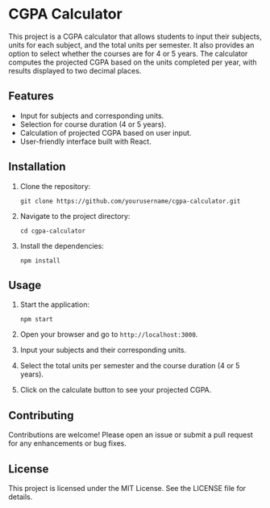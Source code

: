 # CGPA Calculator

This project is a CGPA calculator that allows students to input their subjects, units for each subject, and the total units per semester. It also provides an option to select whether the courses are for 4 or 5 years. The calculator computes the projected CGPA based on the units completed per year, with results displayed to two decimal places.

## Features

- Input for subjects and corresponding units.
- Selection for course duration (4 or 5 years).
- Calculation of projected CGPA based on user input.
- User-friendly interface built with React.

## Installation

1. Clone the repository:
   ```
   git clone https://github.com/yourusername/cgpa-calculator.git
   ```

2. Navigate to the project directory:
   ```
   cd cgpa-calculator
   ```

3. Install the dependencies:
   ```
   npm install
   ```

## Usage

1. Start the application:
   ```
   npm start
   ```

2. Open your browser and go to `http://localhost:3000`.

3. Input your subjects and their corresponding units.
4. Select the total units per semester and the course duration (4 or 5 years).
5. Click on the calculate button to see your projected CGPA.

## Contributing

Contributions are welcome! Please open an issue or submit a pull request for any enhancements or bug fixes.

## License

This project is licensed under the MIT License. See the LICENSE file for details.